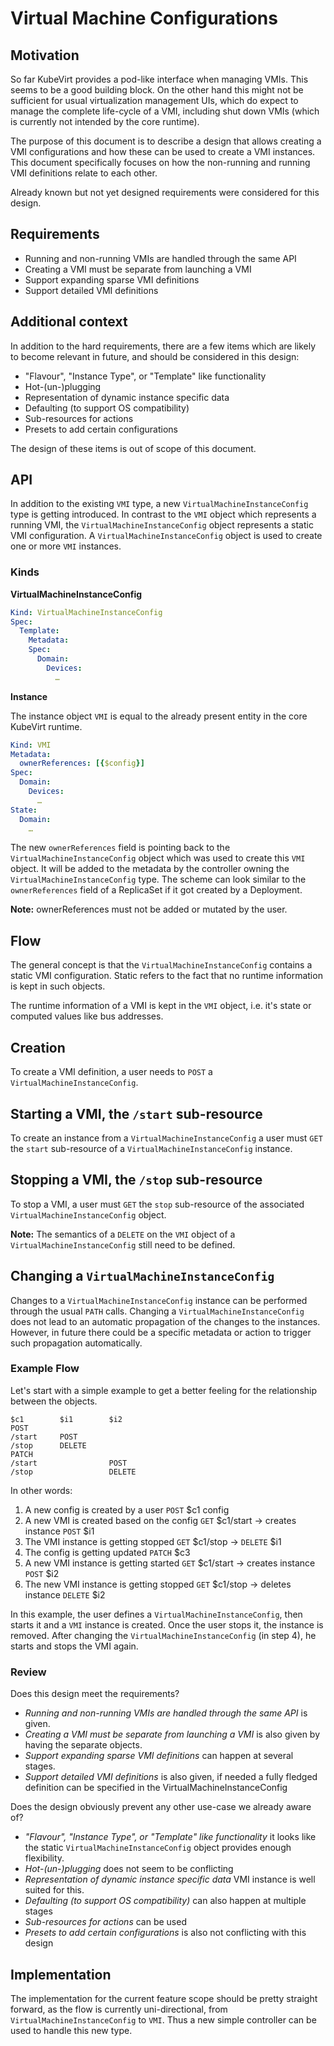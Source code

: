 # Virtual Machine Configurations

## Motivation

So far KubeVirt provides a pod-like interface when managing VMIs. This seems to
be a good building block.
On the other hand this might not be sufficient for usual virtualization
management UIs, which do expect to manage the complete life-cycle of a VMI,
including shut down VMIs (which is currently not intended by the core runtime).


The purpose of this document is to describe a design that allows creating a VMI
configurations and how these can be used to create a VMI instances.  This
document specifically focuses on how the non-running and running VMI definitions
relate to each other.

Already known but not yet designed requirements were considered for this
design.


## Requirements
* Running and non-running VMIs are handled through the same API
* Creating a VMI must be separate from launching a VMI
* Support expanding sparse VMI definitions
* Support detailed VMI definitions


## Additional context
In addition to the hard requirements, there are a few items which are likely
to become relevant in future, and should be considered in this design:

* "Flavour", "Instance Type", or "Template" like functionality
* Hot-(un-)plugging
* Representation of dynamic instance specific data
* Defaulting (to support OS compatibility)
* Sub-resources for actions
* Presets to add certain configurations

The design of these items is out of scope of this document.


## API
In addition to the existing `VMI` type, a new `VirtualMachineInstanceConfig` type is
getting introduced.
In contrast to the `VMI` object which represents a running VMI, the
`VirtualMachineInstanceConfig` object represents a static VMI configuration.
A `VirtualMachineInstanceConfig` object is used to create one or more `VMI` instances.

### Kinds

**VirtualMachineInstanceConfig**

```yaml
Kind: VirtualMachineInstanceConfig
Spec:
  Template:
    Metadata:
    Spec:
      Domain:
        Devices:
          …
```

**Instance**

The instance object `VMI` is equal to the already present entity in the core
KubeVirt runtime.

```yaml
Kind: VMI
Metadata:
  ownerReferences: [{$config}]
Spec:
  Domain:
    Devices:
      …
State:
  Domain:
    …
```

The new `ownerReferences` field is pointing back to the `VirtualMachineInstanceConfig`
object which was used to create this `VMI` object.
It will be added to the metadata by the controller owning the
`VirtualMachineInstanceConfig` type.
The scheme can look similar to the `ownerReferences` field of a ReplicaSet
if it got created by a Deployment.

**Note:** ownerReferences must not be added or mutated by the user.


## Flow

The general concept is that the `VirtualMachineInstanceConfig` contains a static VMI
configuration.
Static refers to the fact that no runtime information is kept in such objects.

The runtime information of a VMI is kept in the `VMI` object, i.e. it's state
or computed values like bus addresses.

## Creation
To create a VMI definition, a user needs to `POST` a `VirtualMachineInstanceConfig`.

## Starting a VMI, the `/start` sub-resource
To create an instance from a `VirtualMachineInstanceConfig` a user must `GET` the `start`
sub-resource of a `VirtualMachineInstanceConfig` instance.

## Stopping a VMI, the `/stop` sub-resource
To stop a VMI, a user must `GET` the `stop` sub-resource of the associated
`VirtualMachineInstanceConfig` object.

**Note:** The semantics of a `DELETE` on the `VMI` object of a
`VirtualMachineInstanceConfig` still need to be defined.

## Changing a `VirtualMachineInstanceConfig`
Changes to a `VirtualMachineInstanceConfig` instance can be performed through the usual
`PATH` calls. Changing a `VirtualMachineInstanceConfig` does not lead to an automatic
propagation of the changes to the instances.
However, in future there could be a specific metadata or action to trigger
such propagation automatically.


### Example Flow

Let's start with a simple example to get a better feeling for the relationship
between the objects.

```
$c1        $i1        $i2
POST
/start     POST
/stop      DELETE
PATCH
/start                POST
/stop                 DELETE
```

In other words:

1. A new config is created by a user
   `POST` $c1 config
2. A new VMI is created based on the config
   `GET` $c1/start
   → creates instance `POST` $i1
3. The VMI instance is getting stopped
   `GET` $c1/stop
   → `DELETE` $i1
4. The config is getting updated
   `PATCH` $c3
5. A new VMI instance is getting started
   `GET` $c1/start
   → creates instance `POST` $i2
6. The new VMI instance is getting stopped
   `GET` $c1/stop
   → deletes instance `DELETE` $i2

In this example, the user defines a `VirtualMachineInstanceConfig`, then starts it and
a `VMI` instance is created. Once the user stops it, the instance is removed.
After changing the `VirtualMachineInstanceConfig` (in step 4), he starts and stops the
VMI again.


### Review

Does this design meet the requirements?

* _Running and non-running VMIs are handled through the same API_ is given.
* _Creating a VMI must be separate from launching a VMI_ is also given by having
  the separate objects.
* _Support expanding sparse VMI definitions_ can happen at several stages.
* _Support detailed VMI definitions_ is also given, if needed a fully fledged
  definition can be specified in the VirtualMachineInstanceConfig


Does the design obviously prevent any other use-case we already aware of?

* _"Flavour", "Instance Type", or "Template" like functionality_ it looks like
  the static `VirtualMachineInstanceConfig` object provides enough flexibility.
* _Hot-(un-)plugging_ does not seem to be conflicting
* _Representation of dynamic instance specific data_ VMI instance is well suited
  for this.
* _Defaulting (to support OS compatibility)_ can also happen at multiple stages
* _Sub-resources for actions_ can be used
* _Presets to add certain configurations_ is also not conflicting with this
  design


## Implementation


The implementation for the current feature scope should be pretty straight
forward, as the flow is currently uni-directional, from `VirtualMachineInstanceConfig`
to `VMI`.
Thus a new simple controller can be used to handle this new type.

